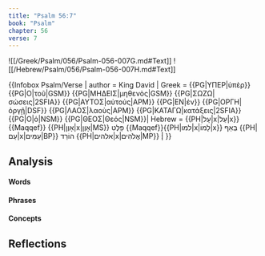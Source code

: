 ```yaml
---
title: "Psalm 56:7"
book: "Psalm"
chapter: 56
verse: 7
---
```

![[/Greek/Psalm/056/Psalm-056-007G.md#Text]]
![[/Hebrew/Psalm/056/Psalm-056-007H.md#Text]]

{{Infobox Psalm/Verse |
  author = King David |
  Greek = {{PG|ΥΠΕΡ|ὑπὲρ}} {{PG|Ο|τοῦ|GSM}} {{PG|ΜΗΔΕΙΣ|μηθενὸς|GSM}} {{PG|ΣΩΖΩ|σώσεις|2SFIA}} {{PG|ΑΥΤΟΣ|αὐτούς|APM}} {{PG|ΕΝ|ἐν}} {{PG|ΟΡΓΗ|ὀργῇ|DSF}} {{PG|ΛΑΟΣ|λαοὺς|APM}} {{PG|ΚΑΤΑΓΩ|κατάξεις|2SFIA}} {{PG|Ο|ὁ|NSM}} {{PG|ΘΕΟΣ|Θεός|NSM}}|
  Hebrew = {{PH|עָל|x|עַל|x}} {{Maqqef}} {{PH|אָוֶן|x|אָוֶן|MS}}
פַּלֶּט
{{Maqqef}}{{PH|למו|x|לָמוֹ|x}}
בְּאַף
{{PH|עַם|x|עַמִּים|BP}}
הוֹרֵד
{{PH|אלהים|x|אֱלֹהִים|MP}}
׃|
}}

## Analysis

#### Words

#### Phrases

#### Concepts

## Reflections
